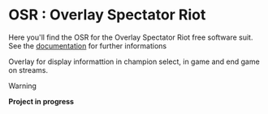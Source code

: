 # **OSR** : Overlay Spectator Riot
Here you'll find the OSR for the Overlay Spectator Riot free software suit.
See the [documentation]() for further informations

Overlay for display informattion in champion select, in game and end game on streams.

> [!WARNING]
> **Project in progress** 